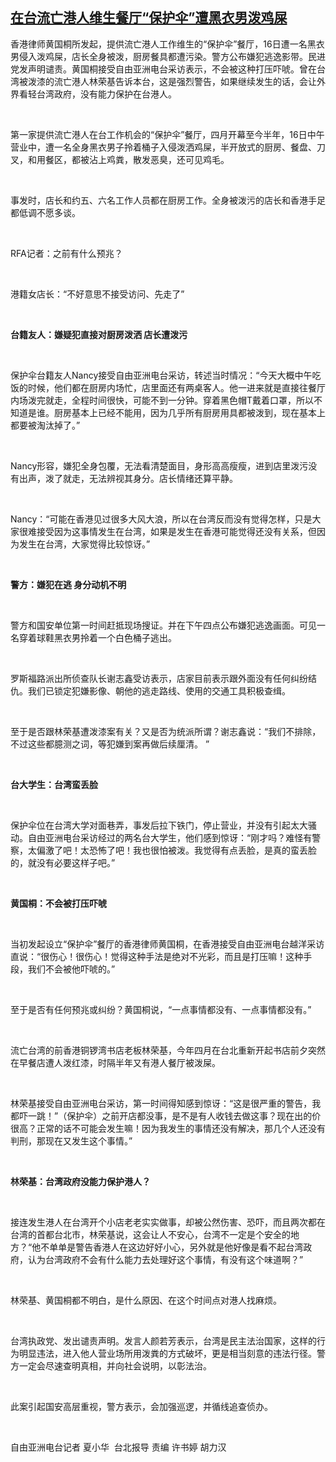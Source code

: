 <!--1602844329000-->
[在台流亡港人维生餐厅“保护伞”遭黑衣男泼鸡屎](https://www.rfa.org/mandarin/yataibaodao/gangtai/HX2-10162020063201.html)
------

<p>香港律师黄国桐所发起，提供流亡港人工作维生的“保护伞”餐厅，16日遭一名黑衣男侵入泼鸡屎，店长全身被泼，厨房餐具都遭污染。警方公布嫌犯逃逸影带。民进党发声明谴责。黄国桐接受自由亚洲电台采访表示，不会被这种打压吓唬。曾在台湾被泼漆的流亡港人林荣基告诉本台，这是强烈警告，如果继续发生的话，会让外界看轻台湾政府，没有能力保护在台港人。<span> </span></p><p> </p><p>第一家提供流亡港人在台工作机会的“保护伞”餐厅，四月开幕至今半年，16日中午营业中，遭一名全身黑衣男子拎着桶子入侵泼洒鸡屎，半开放式的厨房、餐盘、刀叉，和用餐区，都被沾上鸡粪，散发恶臭，还可见鸡毛。</p><p> </p><p>事发时，店长和约五、六名工作人员都在厨房工作。全身被泼污的店长和香港手足都低调不愿多谈。</p><p> </p><p>RFA记者：之前有什么预兆？</p><p> </p><p>港籍女店长：“不好意思不接受访问、先走了”</p><p> </p><p><span><b>台籍友人：嫌疑犯直接对厨房泼洒 店长遭泼污</b></span></p><p> </p><p>保护伞台籍友人Nancy接受自由亚洲电台采访，转述当时情况：“今天大概中午吃饭的时候，他们都在厨房内场忙，店里面还有两桌客人。他一进来就是直接往餐厅内场泼完就走，全程时间很快，可能不到一分钟。穿着黑色帽T戴着口罩，所以不知道是谁。厨房基本上已经不能用，因为几乎所有厨房用具都被泼到，现在基本上都要被淘汰掉了。”</p><p> </p><p>Nancy形容，嫌犯全身包覆，无法看清楚面目，身形高高瘦瘦，进到店里泼污没有出声，泼了就走，无法辨视其身分。店长情绪还算平静。</p><p> </p><p>Nancy：“可能在香港见过很多大风大浪，所以在台湾反而没有觉得怎样，只是大家很难接受因为这事情发生在台湾，如果是发生在香港可能觉得还没有关系，但因为发生在台湾，大家觉得比较惊讶。”</p><p> </p><p><span><b>警方：嫌犯在逃 身分动机不明</b></span></p><p> </p><p>警方和国安单位第一时间赶抵现场搜证。并在下午四点公布嫌犯逃逸画面。可见一名穿着球鞋黑衣男拎着一个白色桶子逃出。</p><p> </p><p>罗斯福路派出所侦查队长谢志鑫受访表示，店家目前表示跟外面没有任何纠纷结仇。我们已锁定犯嫌影像、朝他的逃走路线、使用的交通工具积极查缉。</p><p> </p><p>至于是否跟林荣基遭泼漆案有关？又是否为统派所谓？谢志鑫说：“我们不排除，不过这些都臆测之词，等犯嫌到案再做后续厘清。 ”</p><p> </p><p><span><b>台大学生：台湾蛮丢脸</b></span></p><p> </p><p>保护伞位在台湾大学对面巷弄，事发后拉下铁门，停止营业，并没有引起太大骚动。自由亚洲电台采访经过的两名台大学生，他们感到惊讶：“刚才吗？难怪有警察，太偏激了吧！太恐怖了吧！我也很怕被泼。我觉得有点丢脸，是真的蛮丢脸的，就没有必要这样子吧。”</p><p> </p><p><b>黄国桐：不会被打压吓唬</b></p><p> </p><p>当初发起设立“保护伞”餐厅的香港律师黄国桐，在香港接受自由亚洲电台越洋采访直说：“很伤心！很伤心！觉得这种手法是绝对不光彩，而且是打压嘛！这种手段，我们不会被他吓唬的。”</p><p> </p><p>至于是否有任何预兆或纠纷？黄国桐说，“一点事情都没有、一点事情都没有。”</p><p> </p><p>流亡台湾的前香港铜锣湾书店老板林荣基，今年四月在台北重新开起书店前夕突然在早餐店遭人泼红漆，时隔半年又有港人餐厅被泼屎。</p><p> </p><p>林荣基接受自由亚洲电台采访，第一时间得知感到惊讶：“这是很严重的警告，我都吓一跳！”（保护伞）之前开店都没事，是不是有人收钱去做这事？现在出的价很高？正常的话不可能会发生嘛！因为我发生的事情还没有解决，那几个人还没有判刑，那现在又发生这个事情。”</p><p> </p><p><span><b>林荣基：台湾政府没能力保护港人？</b></span></p><p> </p><p>接连发生港人在台湾开个小店老老实实做事，却被公然伤害、恐吓，而且两次都在台湾的首都台北市，林荣基说，这会让人不安心，台湾不一定是个安全的地方？“他不单单是警告香港人在这边好好小心，另外就是他好像是看不起台湾政府，认为台湾政府不会有什么能力去处理好这个事情，有没有这个味道啊？”</p><p> </p><p>林荣基、黄国桐都不明白，是什么原因、在这个时间点对港人找麻烦。</p><p> </p><p>台湾执政党、发出谴责声明。发言人颜若芳表示，台湾是民主法治国家，这样的行为明显违法，进入他人营业场所用泼粪的方式破坏，更是相当刻意的违法行径。警方一定会尽速查明真相，并向社会说明，以彰法治。</p><p> </p><p>此案引起国安高层重视，警方表示，会加强巡逻，并循线追查侦办。</p><p> </p><p>自由亚洲电台记者 夏小华  台北报导 责编 许书婷 胡力汉</p><p> </p>
